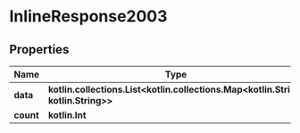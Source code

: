
# InlineResponse2003

## Properties
Name | Type | Description | Notes
------------ | ------------- | ------------- | -------------
**data** | **kotlin.collections.List&lt;kotlin.collections.Map&lt;kotlin.String, kotlin.String&gt;&gt;** |  |  [optional]
**count** | **kotlin.Int** |  |  [optional]



